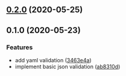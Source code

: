 
## [0.2.0](https://github.com/umbopepato/vscode-velociraptor/compare/v0.1.0...v0.2.0) (2020-05-25)

## 0.1.0 (2020-05-23)


### Features

* add yaml validation ([3463e4a](https://github.com/umbopepato/vscode-velociraptor/commit/3463e4ac6f6145effbff2d43a00231b60fec90f5))
* implement basic json validation ([ab8310d](https://github.com/umbopepato/vscode-velociraptor/commit/ab8310d391d5f31768c5ec5979396f59f35616e8))
